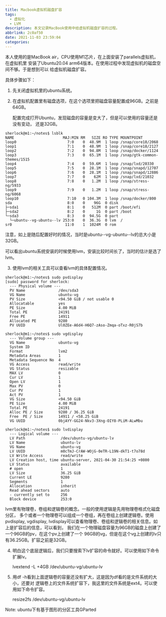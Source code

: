 ```yaml
---
title: Macbook虚拟机磁盘扩容
tags:
  - 虚拟化
  - LVM
description: 本文记录MacBook使用中给虚拟机磁盘扩容的过程。
abbrlink: 2c0af50
date: 2021-11-03 23:59:04
categories:
---
```


本人使用的是MacBook air，CPU使用M1芯片，在上面安装了parallels虚拟机，在虚拟机里
安装了Ubuntu20.04 arm64版本。在使用过程中发现虚拟机的磁盘空间不够。于是想到可以
给虚拟机磁盘扩容。

具体步骤如下：

1. 先关闭虚拟机里的ubuntu系统。

2. 在虚拟机配置里有磁盘选项，在这个选项里把磁盘容量配置成96GB。之前是64GB。

   配置完成打开Ubuntu，发现磁盘的容量是变大了，但是可以使用的容量还是没有变动，
   还是32GB。
```
sherlock@m1:~/notes$ lsblk
NAME                      MAJ:MIN RM   SIZE RO TYPE MOUNTPOINT
loop0                       7:0    0  48.9M  1 loop /snap/core18/2068
loop1                       7:1    0  48.9M  1 loop /snap/core18/2127
loop2                       7:2    0  94.8M  1 loop /snap/docker/1124
loop3                       7:3    0  65.1M  1 loop /snap/gtk-common-themes/1515
loop4                       7:4    0  59.6M  1 loop /snap/lxd/20330
loop5                       7:5    0  28.1M  1 loop /snap/snapd/12707
loop6                       7:6    0  28.1M  1 loop /snap/snapd/12886
loop7                       7:7    0    62M  1 loop /snap/lxd/21032
loop8                       7:8    0   1.2M  1 loop /snap/stress-ng/5933
loop9                       7:9    0   1.2M  1 loop /snap/stress-ng/6068
loop10                      7:10   0 104.3M  1 loop /snap/docker/800
sda                         8:0    0    96G  0 disk 
├─sda1                      8:1    0   512M  0 part /boot/efi
├─sda2                      8:2    0     1G  0 part /boot
└─sda3                      8:3    0  94.5G  0 part 
  └─ubuntu--vg-ubuntu--lv 253:0    0  36.3G  0 lvm  /
sr0                        11:0    1  1024M  0 rom  
```
   注意，如上是随后配置好时的情况，当时是ubuntu--vg-ubuntu--lv的总大小是32GB。

   可以看出ubuntu系统安装的时候使用lvm，安装比较时间长了，当时的估计是选了lvm。

3. 使用lvm的相关工具可以查看lvm的具体配置情况。
```
sherlock@m1:~/notes$ sudo pvdisplay
[sudo] password for sherlock: 
  --- Physical volume ---
  PV Name               /dev/sda3
  VG Name               ubuntu-vg
  PV Size               <94.50 GiB / not usable 0   
  Allocatable           yes 
  PE Size               4.00 MiB
  Total PE              24191
  Free PE               14911
  Allocated PE          9280
  PV UUID               Ul0ZEe-A6d4-H6Q7-zAso-Zmqa-oTxz-R0jS7b
   
sherlock@m1:~/notes$ sudo vgdisplay 
  --- Volume group ---
  VG Name               ubuntu-vg
  System ID             
  Format                lvm2
  Metadata Areas        1
  Metadata Sequence No  4
  VG Access             read/write
  VG Status             resizable
  MAX LV                0
  Cur LV                1
  Open LV               1
  Max PV                0
  Cur PV                1
  Act PV                1
  VG Size               <94.50 GiB
  PE Size               4.00 MiB
  Total PE              24191
  Alloc PE / Size       9280 / 36.25 GiB
  Free  PE / Size       14911 / <58.25 GiB
  VG UUID               0bjAYY-GG24-Nkv3-3Xng-OIY8-PLiM-ALwMbu
   
sherlock@m1:~/notes$ sudo lvdisplay 
  --- Logical volume ---
  LV Path                /dev/ubuntu-vg/ubuntu-lv
  LV Name                ubuntu-lv
  VG Name                ubuntu-vg
  LV UUID                m0cTmJ-CrAW-WOjG-0eTR-L19N-dkT1-t7o78d
  LV Write Access        read/write
  LV Creation host, time ubuntu-server, 2021-04-30 21:54:25 +0800
  LV Status              available
  # open                 1
  LV Size                36.25 GiB
  Current LE             9280
  Segments               1
  Allocation             inherit
  Read ahead sectors     auto
  - currently set to     256
  Block device           253:0
```
   lvm里有物理卷，卷组和逻辑卷的概念。一般的使用逻辑是先用物理卷格式化磁盘分区，
   多个或者一个物理卷可以组成一个卷组，再在卷组上创建逻辑卷。使用pvdisplay, vgdisplay,
   lvdisplay可以查看物理卷、卷组和逻辑卷的相关信息。如上是扩容后的信息，可以看到，
   我们在一个物理磁盘容量为96GB的磁盘上创建了一个96GB的pv，在这个pv上创建了一个
   96GB的vg，但是在这个vg上创建的lv只有36.25GB。扩容之前是32GB。

4. 明白这个底层逻辑后，我们只要搜索下lv扩容的命令就好。可以使用如下命令扩展lv。

   lvextend -L +4GB /dev/ubuntu-vg/ubuntu-lv

5. 用df -h看到上面逻辑卷的容量还没有扩大，这是因为df看的是文件系统的大小，还要对
   逻辑卷上的文件系统扩容下，我这里的文件系统是ext4。可以使用如下命令扩容。

   resize2fs /dev/ubuntu-vg/ubuntu-lv

Note: ubuntu下有基于图形的分区工具GParted
